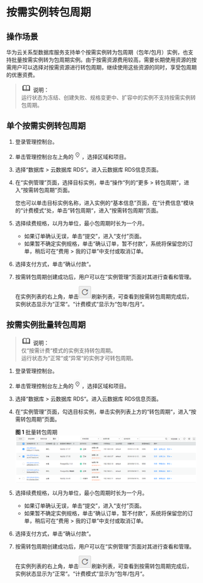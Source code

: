 # 按需实例转包周期<a name="rds_pg_05_0021"></a>

## 操作场景<a name="zh-cn_topic_0171122775_section1715294212120"></a>

华为云关系型数据库服务支持单个按需实例转为包周期（包年/包月）实例，也支持批量按需实例转为包周期实例。由于按需资源费用较高，需要长期使用资源的按需用户可以选择对按需资源进行转包周期，继续使用这些资源的同时，享受包周期的优惠资费。

>![](public_sys-resources/icon-note.gif) **说明：**   
>运行状态为冻结、创建失败、规格变更中、扩容中的实例不支持按需实例转包周期。  

## 单个按需实例转包周期<a name="zh-cn_topic_0171122775_section3111630123810"></a>

1.  登录管理控制台。
2.  单击管理控制台左上角的![](figures/Region灰色图标.png)，选择区域和项目。
3.  选择“数据库  \>  云数据库 RDS“。进入云数据库 RDS信息页面。
4.  在“实例管理”页面，选择目标实例，单击“操作“列的“更多  \>  转包周期“，进入“按需转包周期”页面。

    您也可以单击目标实例名称，进入实例的“基本信息”页面，在“计费信息“模块的“计费模式“处，单击“转包周期“，进入“按需转包周期”页面。

5.  选择续费规格，以月为单位，最小包周期时长为一个月。
    -   如果订单确认无误，单击“提交”，进入“支付”页面。
    -   如果暂不确定实例规格，单击“确认订单，暂不付款”，系统将保留您的订单，稍后可在“费用 \> 我的订单”中支付或取消订单。

6.  选择支付方式，单击“确认付款“。
7.  按需转包周期创建成功后，用户可以在“实例管理“页面对其进行查看和管理。

    在实例列表的右上角，单击![](figures/刷新.png)刷新列表，可查看到按需转包周期完成后，实例状态显示为“正常“。“计费模式“显示为“包年/包月“。


## 按需实例批量转包周期<a name="zh-cn_topic_0171122775_section14215641537"></a>

>![](public_sys-resources/icon-note.gif) **说明：**   
>仅“按需计费“模式的实例支持转包周期。  
>运行状态为“正常“或“异常“的实例才可转包周期。  

1.  登录管理控制台。
2.  单击管理控制台左上角的![](figures/Region灰色图标.png)，选择区域和项目。
3.  选择“数据库  \>  云数据库 RDS“。进入云数据库 RDS信息页面。
4.  在“实例管理”页面，勾选目标实例，单击实例列表上方的“转包周期“，进入“按需转包周期”页面。

    **图 1**  批量转包周期<a name="rds_05_0021_fig0129152771415"></a>  
    ![](figures/批量转包周期.png "批量转包周期")

5.  选择续费规格，以月为单位，最小包周期时长为一个月。
    -   如果订单确认无误，单击“提交”，进入“支付”页面。
    -   如果暂不确定实例规格，单击“确认订单，暂不付款”，系统将保留您的订单，稍后可在“费用 \> 我的订单”中支付或取消订单。

6.  选择支付方式，单击“确认付款“。
7.  按需转包周期创建成功后，用户可以在“实例管理“页面对其进行查看和管理。

    在实例列表的右上角，单击![](figures/刷新.png)刷新列表，可查看到按需转包周期完成后，实例状态显示为“正常“。“计费模式“显示为“包年/包月“。


